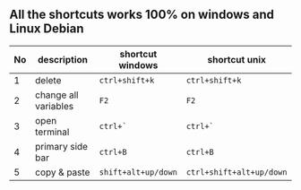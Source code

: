 ## All the shortcuts works 100% on windows and Linux Debian

| No  | description          | shortcut windows    | shortcut unix            |
| --- | -------------------- | ------------------- | ------------------------ |
| 1   | delete               | `ctrl+shift+k`      | `ctrl+shift+k`           |
| 2   | change all variables | `F2`                | `F2`                     |
| 3   | open terminal        | `` ctrl+`  ``       | `` ctrl+`  ``            |
| 4   | primary side bar     | `ctrl+B`            | `ctrl+B`                 |
| 5   | copy & paste         | `shift+alt+up/down` | `ctrl+shift+alt+up/down` |

